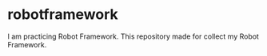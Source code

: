 # robotframework
I am practicing Robot Framework. This repository made for collect my Robot Framework.
